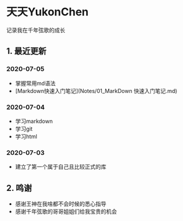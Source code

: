 # 天天YukonChen

记录我在千年弦歌的成长



## 1. 最近更新

### 2020-07-05

- 掌握常用md语法
- [Markdown快速入门笔记](Notes/01_MarkDown 快速入门笔记.md)
### 2020-07-04

- 学习markdown
- 学习git
- 学习html


### 2020-07-03

- 建立了第一个属于自己且比较正式的库



## 2. 鸣谢

- 感谢王神在我啥都不会时候的悉心指导
- 感谢千年弦歌的哥哥姐姐们给我宝贵的机会
